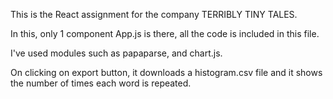 This is the React assignment for the company TERRIBLY TINY TALES. 

In this, only 1 component App.js is there, all the code is included in this file. 

I've used modules such as papaparse, and chart.js.

On clicking on export button, it downloads a histogram.csv file and it shows the number of times each word is repeated.
